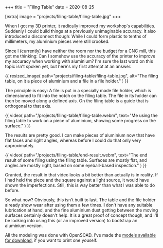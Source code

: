 +++
title = "Filing Table"
date = 2020-08-25

[extra]
image = "projects/filing-table/filing-table.jpg"
+++

When I got my 3D printer, it radically improved my workshop's capabilities. Suddenly I could build things at a previously unimaginable accuracy. It also introduced a disconnect though: While I could form plastic to tenths of millimeters, my aluminium pieces were still crooked.

Since I (currently) have neither the room nor the budget for a CNC mill, this got me thinking: Can I somehow use the accuracy of the printer to improve my accuracy when working with aluminium? I'm sure the last word on this topic isn't spoken yet, but here's my first attempt at an answer.

{{
    resized_image(
        path="projects/filing-table/filing-table.jpg",
        alt="The filing table, on it a piece of aluminium and a file in a file holder."
    )
}}

The principle is easy: A file is put in a specially made file holder, which is dimensioned to fit into the notch on the filing table. The file in its holder can then be moved along a defined axis. On the filing table is a guide that is orthogonal to that axis.

{{
    video(
        path="/projects/filing-table/filing-table.webm",
        text="Me using the filing table to work on a piece of aluminium, showing some progress on the surface."
    )
}}

The results are pretty good. I can make pieces of aluminium now that have flat faces and right angles, whereas before I could do that only very approximately.

{{
    video(
        path="/projects/filing-table/end-result.webm",
        text="The end result of some filing using the filing table. Surfaces are mostly flat, and angles are mostly right, based on some eyeball-based inspection."
    )
}}

Granted, the result in that video looks a bit better than actually is in reality. If I had held the piece and the square against a light source, it would have shown the imperfections. Still, this is way better than what I was able to do before.

So what now? Obviously, this isn't built to last. The table and the file holder already show wear after using them a few times. I don't have any suitable lubrication at hand, and the fine aluminium dust getting between the moving surfaces certainly doesn't help. It is a great proof of concept though, and I'll be looking into using this (or an improved version) to bootstrap an aluminium version.

All the modeling was done with OpenSCAD. I've made the <a href="filing-table.zip">models available for download</a>, if you want to print one youself.
